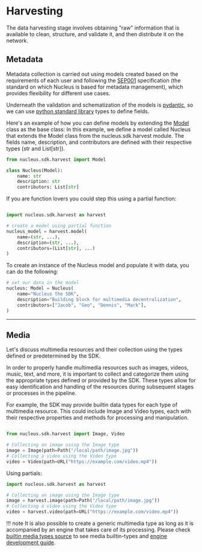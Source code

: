 # Harvesting

The data harvesting stage involves obtaining "raw" information that is available to clean, structure, and validate it, and then distribute it on the network.

## Metadata

Metadata collection is carried out using models created based on the requirements of each user and following the [SEP001](https://github.com/SynapseMedia/sep/blob/main/SEP/SEP-001.md) specification (the standard on which Nucleus is based for metadata management), which provides flexibility for different use cases.

Underneath the validation and schematization of the models is [pydantic](https://docs.pydantic.dev/latest/), so we can use [python standard library](https://docs.pydantic.dev/latest/usage/types/#standard-library-types) types to define fields.

Here's an example of how you can define models by extending the [Model](../reference/harvest/models.md) class as the base class:
In this example, we define a model called Nucleus that extends the Model class from the nucleus.sdk.harvest module. The fields name, description, and contributors are defined with their respective types (str and List[str]).

```python
from nucleus.sdk.harvest import Model

class Nucleus(Model):
    name: str
    description: str
    contributors: List[str]

```

If you are function lovers you could step this using a partial function:

```python

import nucleus.sdk.harvest as harvest

# create a model using partial function
nucleus_model = harvest.model(
    name=(str, ...), 
    description=(str, ...), 
    contributors=(List[str], ...)
)

```

To create an instance of the Nucleus model and populate it with data, you can do the following:

```python
# set our data in the model
nucleus: Model = Nucleus(
    name="Nucleus the SDK",
    description="Building block for multimedia decentralization",
    contributors=["Jacob", "Geo", "Dennis", "Mark"],
)

```

---

## Media

Let's discuss multimedia resources and their collection using the types defined or predetermined by the SDK.

In order to properly handle multimedia resources such as images, videos, music, text, and more, it is important to collect and categorize them using the appropriate types defined or provided by the SDK. These types allow for easy identification and handling of the resources during subsequent stages or processes in the pipeline.

For example, the SDK may provide builtin data types for each type of multimedia resource. This could include Image and Video types, each with their respective properties and methods for processing and manipulation.

```python

from nucleus.sdk.harvest import Image, Video

# Collecting an image using the Image type
image = Image(path=Path("/local/path/image.jpg"))
# Collecting a video using the Video type
video = Video(path=URL("https://example.com/video.mp4"))

```

Using partials:

```python
import nucleus.sdk.harvest as harvest

# Collecting an image using the Image type
image = harvest.image(path=Path("/local/path/image.jpg"))
# Collecting a video using the Video type
video = harvest.video(path=URL("https://example.com/video.mp4"))

```

!!! note
    It is also possible to create a generic multimedia type as long as it is accompanied by an engine that takes care of its processing.
    Please check [builtin media types source](../reference/harvest/media.md) to see media builtin-types and [engine development guide](../reference/processing/engines.md).
